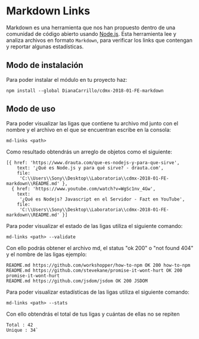
# Markdown Links

Markdown es una herramienta que nos han propuesto dentro de una comunidad de código abierto usando [Node.js](https://nodejs.org/). Esta herramienta lee y analiza archivos
en formato `Markdown`, para verificar los links que contengan y reportar
algunas estadísticas.


## Modo de instalación

Para poder instalar el módulo en tu proyecto haz:

 `npm install --global DianaCarrillo/cdmx-2018-01-FE-markdown`
 
 ## Modo de uso
 
Para poder visualizar las ligas que contiene tu archivo md junto con el nombre y el archivo en el que se encuentran escribe en la consola:

`md-links <path>`

Como resultado obtendrás un arreglo de objetos como el siguiente:

```
[{ href: 'https://www.drauta.com/que-es-nodejs-y-para-que-sirve',
    text: '¿Qué es Node.js y para qué sirve? - drauta.com',
    file:
     'C:\\Users\\Sony\\Desktop\\Laboratoria\\cdmx-2018-01-FE-markdown\\README.md' },
  { href: 'https://www.youtube.com/watch?v=WgSc1nv_4Gw',
    text:
     '¿Qué es Nodejs? Javascript en el Servidor - Fazt en YouTube',
    file:
     'C:\\Users\\Sony\\Desktop\\Laboratoria\\cdmx-2018-01-FE-markdown\\README.md' }]
 ```
Para poder visualizar el estado de las ligas utiliza el siguiente comando:

`md-links <path> --validate`

Con ello podrás obtener el archivo md, el status "ok 200" o "not found 404" y el nombre de las ligas ejemplo:


```
README.md https://github.com/workshopper/how-to-npm OK 200 how-to-npm
README.md https://github.com/stevekane/promise-it-wont-hurt OK 200 promise-it-wont-hurt
README.md https://github.com/jsdom/jsdom OK 200 JSDOM 
```

Para poder visualizar estadísticas de las ligas utiliza el siguiente comando:

`md-links <path> --stats`

Con ello obtendrás el total de tus ligas y cuántas de ellas no se repiten
```
Total : 42
Unique : 34`